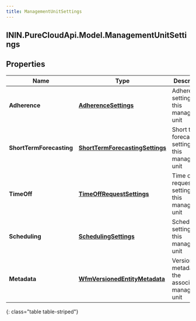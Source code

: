```yaml
---
title: ManagementUnitSettings
---
```

## ININ.PureCloudApi.Model.ManagementUnitSettings

## Properties

|Name | Type | Description | Notes|
|------------ | ------------- | ------------- | -------------|
| **Adherence** | [**AdherenceSettings**](AdherenceSettings.html) | Adherence settings for this management unit | [optional] |
| **ShortTermForecasting** | [**ShortTermForecastingSettings**](ShortTermForecastingSettings.html) | Short term forecasting settings for this management unit | [optional] |
| **TimeOff** | [**TimeOffRequestSettings**](TimeOffRequestSettings.html) | Time off request settings for this management unit | [optional] |
| **Scheduling** | [**SchedulingSettings**](SchedulingSettings.html) | Scheduling settings for this management unit | [optional] |
| **Metadata** | [**WfmVersionedEntityMetadata**](WfmVersionedEntityMetadata.html) | Version info metadata for the associated management unit | |
{: class="table table-striped"}


